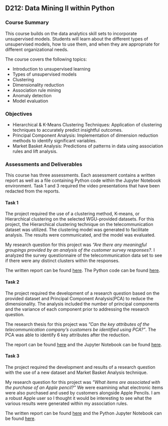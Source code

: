## D212: Data Mining II within Python

### Course Summary

This course builds on the data analytics skill sets to incorporate unsupervised models. Students will learn about the different types of unsupervised models, how to use them, and when they are appropriate for different organizational needs.

The course covers the following topics:

- Introduction to unsupervised learning
- Types of unsupervised models
- Clustering
- Dimensionality reduction
- Association rule mining
- Anomaly detection
- Model evaluation

### Objectives

- Hierarchical & K-Means Clustering Techniques: Application of clustering techniques to accurately predict insightful outcomes.
- Principal Component Analysis: Implementation of dimension reduction methods to identify significant variables.
- Market Basket Analysis: Predictions of patterns in data using association rules and lift analysis.

### Assessments and Deliverables

This course has three assessments. Each assessment contains a written report as well as a file containing Python code within the Jupyter Notebook environment.  Task 1 and 3 required the video presentations that have been redacted from the reports.

#### Task 1
The project required the use of a clustering method, K-means, or Hierarchical clustering on the selected WGU-provided datasets. For this project, the Hierarchical clustering technique on the telecommunication dataset was utilized. The clustering model was generated to facilitate analysis. The results were communicated, and the model was evaluated.

My research question for this project was *“Are there any meaningful groupings provided by an analysis of the customer survey responses?*.  I analyzed the survey questionnaire of the telecommunication data set to see if there were any distinct clusters within the responses.

The written report can be found [here](https://github.com/alexaryanfisher/Portfolio_WGU/blob/master/D212/D212Task1.pdf). The Python code can be found [here](https://github.com/alexaryanfisher/Portfolio_WGU/blob/master/D212/AFD212Tk1.ipynb).

#### Task 2
The project required the development of a research question based on the provided dataset and Principal Component Analysis(PCA) to reduce the dimensionality. The analysis included the number of principal components and the variance of each component prior to addressing the research question.

The research thesis for this project was *”Can the key attributes of the telecommunication company’s customers be identified using PCA?”*. The PCA was able to identify 6 key attributes after the reduction.

 The report can be found [here](https://github.com/alexaryanfisher/Portfolio_WGU/blob/master/D212/D212Task2.pdf) and the Jupyter Notebook can be found [here](https://github.com/alexaryanfisher/Portfolio_WGU/blob/master/D212/AFD212Tk2.ipynb).

#### Task 3
The project required the development and results of a research question with the use of a new dataset and Market Basket Analysis technique.

My research question for this project was *”What items are associated with the purchase of an Apple pencil?”* We were examining what electronic items were also purchased and used by customers alongside Apple Pencils. I am a robust Apple user so I thought it would be interesting to see what the various results were generated within my association rules.

 The written report can be found [here](https://github.com/alexaryanfisher/Portfolio_WGU/blob/master/D212/D212Task3.pdf) and the Python Jupyter Notebook can be found [here](https://github.com/alexaryanfisher/Portfolio_WGU/blob/master/D212/AFD212Tk3.ipynb).

